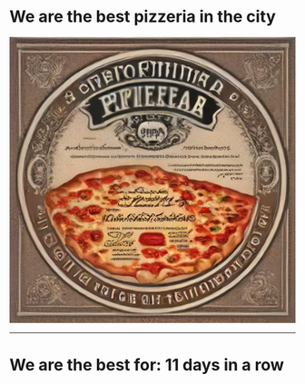 # We are the best pizzeria in the city

![Certificate of the best pizzeria](photos/certificate.jpg)

--- 

# We are the best for: 11 days in a row
